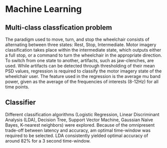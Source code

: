 # Machine Learning
## Multi-class classfication problem
The paradigm used to move, turn, and stop the wheelchair consists of alternating between three states: Rest, Stop, Intermediate. Motor imagery classification takes place within the intermediate state, which outputs either a full stop, or a command to turn the wheelchair in the appropriate direction. To switch from one state to another, artifacts, such as jaw-clenches, are used. While artifacts can be detected through thresholding of their mean PSD values, regression is required to classify the motor imagery state of the wheelchair user. The feature used in the regression is the average mu band power, given as the average of the frequencies of interests (8-12Hz) for all time points. 
## Classifier
Different classification algorithms (Logistic Regression, Linear Discriminant Analysis (LDA), Decision Tree, Support Vector Machine, Gaussian Naive Bayes, K-nearest neighbors) were explored. Because of the omnipresent trade-off between latency and accuracy, am optimal time-window was required to be selected. LDA consistently yielded optimal accuracy of around 82% for a 3 second time-window. 




